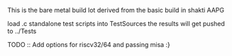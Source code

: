 This is the bare metal build lot derived from the basic build in shakti AAPG

load .c standalone test scripts into TestSources
the results will get pushed to ../Tests

TODO :: Add options for riscv32/64 and passing misa :}
